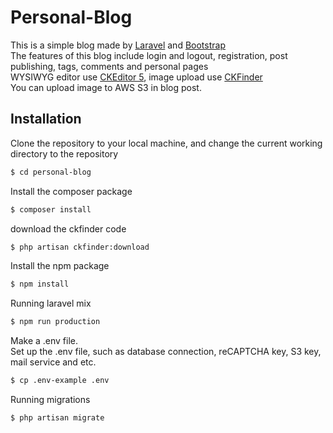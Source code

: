 # Personal-Blog

This is a simple blog made by [Laravel](https://laravel.com/) and [Bootstrap](https://getbootstrap.com/)  
The features of this blog include login and logout, registration, post publishing, tags, comments and personal pages  
WYSIWYG editor use [CKEditor 5](https://ckeditor.com/), image upload use [CKFinder](https://ckeditor.com/ckfinder/)  
You can upload image to AWS S3 in blog post.

## Installation

Clone the repository to your local machine, and change the current working directory to the repository

```sh
$ cd personal-blog
```

Install the composer package

```sh
$ composer install
```

download the ckfinder code

```sh
$ php artisan ckfinder:download
```

Install the npm package

```sh
$ npm install
```

Running laravel mix

```sh
$ npm run production
```

Make a .env file.  
Set up the .env file, such as database connection, reCAPTCHA key, S3 key, mail service and etc.

```sh
$ cp .env-example .env
```

Running migrations

```sh
$ php artisan migrate
```

